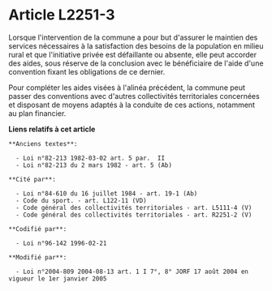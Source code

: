 # Article L2251-3

Lorsque l'intervention de la commune a pour but d'assurer le maintien des services nécessaires à la satisfaction des besoins
de la population en milieu rural et que l'initiative privée est défaillante ou absente, elle peut accorder des aides, sous
réserve de la conclusion avec le bénéficiaire de l'aide d'une convention fixant les obligations de ce dernier.

Pour compléter les aides visées à l'alinéa précédent, la commune peut passer des conventions avec d'autres collectivités
territoriales concernées et disposant de moyens adaptés à la conduite de ces actions, notamment au plan financier.

**Liens relatifs à cet article**

	**Anciens textes**:

	  - Loi n°82-213 1982-03-02 art. 5 par.  II
	  - Loi n°82-213 du 2 mars 1982 - art. 5 (Ab)

	**Cité par**:

	  - Loi n°84-610 du 16 juillet 1984 - art. 19-1 (Ab)
	  - Code du sport. - art. L122-11 (VD)
	  - Code général des collectivités territoriales - art. L5111-4 (V)
	  - Code général des collectivités territoriales - art. R2251-2 (V)

	**Codifié par**:

	  - Loi n°96-142 1996-02-21

	**Modifié par**:

	  - Loi n°2004-809 2004-08-13 art. 1 I 7°, 8° JORF 17 août 2004 en vigueur le 1er janvier 2005
